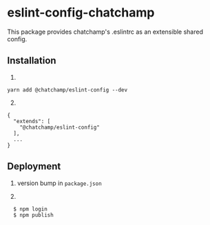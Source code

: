 # eslint-config-chatchamp

This package provides chatchamp's .eslintrc as an extensible shared config.

## Installation

1.

```yarn add @chatchamp/eslint-config --dev```

2.

```
{
  "extends": [
    "@chatchamp/eslint-config"
  ],
  ...
}
```

## Deployment

1. version bump in `package.json`

2.
```bash
  $ npm login
  $ npm publish
```
